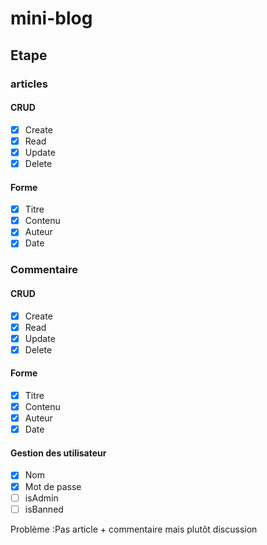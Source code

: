 # mini-blog 

## Etape 
### articles 
#### CRUD 
- [x] Create
- [x] Read
- [x] Update 
- [x] Delete
#### Forme 
- [x] Titre
- [x] Contenu 
- [x] Auteur
- [X] Date

### Commentaire 
#### CRUD 
- [x] Create
- [x] Read
- [x] Update 
- [x] Delete
#### Forme 
- [x] Titre
- [x] Contenu 
- [x] Auteur
- [X] Date
#### Gestion des utilisateur
- [x] Nom 
- [x] Mot de passe 
- [ ] isAdmin 
- [ ] isBanned 

Problème :Pas article + commentaire mais plutôt discussion
  
  
